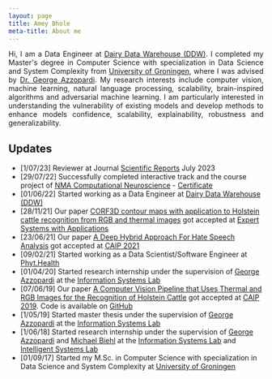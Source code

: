 ```yaml
---
layout: page
title: Amey Bhole
meta-title: About me
---
```

<div id="aboutme-section">

<p style='text-align: justify;' class="about-text" >
Hi, I am a Data Engineer at <a target="_blank" href="https://dairydatawarehouse.com/"> Dairy Data Warehouse (DDW)</a>. I completed my Master's degree in Computer Science with specialization in Data Science and System Complexity from <a target="_blank" href="https://www.rug.nl/masters/computing-science/?lang=en"> University of Groningen</a>, where I was advised by <a target="_blank" href="http://www.cs.rug.nl/~george/"> Dr. George Azzopardi</a>. My research interests include computer vision, machine learning, natural language processing, scalability, brain-inspired algorithms and adversarial machine learning. I am particularly interested in understanding the vulnerability of existing models and develop methods to enhance models confidence, scalability, explainability, robustness and generalizability.
</p>
</div>

## Updates
- [1/07/23] Reviewer at Journal [Scientific Reports](https://www.nature.com/srep/highlights/our-reviewers) July 2023 
- [29/07/22] Successfully completed interactive track and the course project of [NMA Computational Neuroscience](https://compneuro.neuromatch.io/tutorials/intro.html) - [Certificate](https://github.com/ameybhole/ameybhole.github.io/blob/master/docs/NMA_certificate.pdf)
- [01/06/22] Started working as a Data Engineer at [Dairy Data Warehouse (DDW)](https://dairydatawarehouse.com/)
- [28/11/21] Our paper [CORF3D contour maps with application to Holstein cattle recognition from RGB and thermal images](https://www.sciencedirect.com/science/article/pii/S0957417421016511?via=ihub) got accepted at [Expert Systems with Applications](https://www.journals.elsevier.com/expert-systems-with-applications)
- [23/06/21] Our paper [A Deep Hybrid Approach For Hate Speech Analysis](https://link.springer.com/chapter/10.1007/978-3-030-89128-2_41) got accepted at [CAIP 2021](http://cyprusconferences.org/caip2021/)
- [09/02/21] Started working as a Data Scientist/Software Engineer at [Phyt.Health](https://phyt.health/)
- [01/04/20] Started research internship under the supervision of [George Azzopardi](http://www.cs.rug.nl/~george/) at the [Information Systems Lab](http://www.cs.rug.nl/infosys/)
- [07/06/19] Our paper [A Computer Vision Pipeline that Uses Thermal and RGB Images for the Recognition of Holstein Cattle](https://link.springer.com/chapter/10.1007/978-3-030-29891-3_10) got accepted at [CAIP 2019](https://caip2019.unisa.it/). Code is available on [GitHub](https://github.com/ameybhole/IIHC)
- [1/05/19] Started master thesis under the supervision of [George Azzopardi](http://www.cs.rug.nl/~george/) at the [Information Systems Lab](http://www.cs.rug.nl/infosys/)
- [1/06/18] Started research internship under the supervision of [George Azzopardi](http://www.cs.rug.nl/~george/) and [Michael Biehl](http://www.cs.rug.nl/~biehl/) at the [Information Systems Lab](http://www.cs.rug.nl/infosys/) and [Intelligent Systems Lab](http://www.cs.rug.nl/is/)
- [01/09/17] Started my M.Sc. in Computer Science with specialization in Data Science and System Complexity at [University of Groningen](https://www.rug.nl/masters/computing-science/?lang=en)

